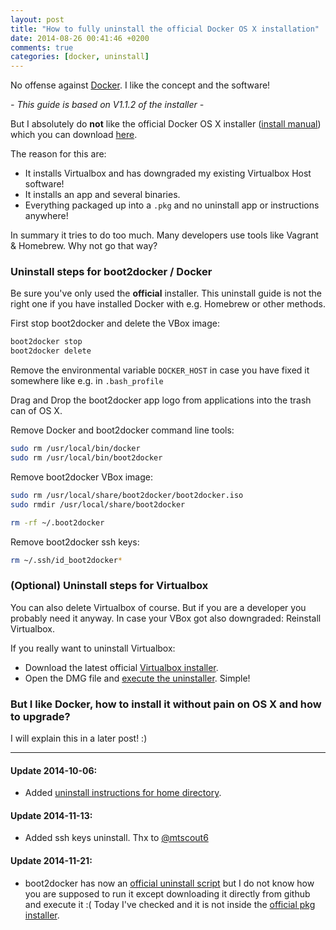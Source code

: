 ```yaml
---
layout: post
title: "How to fully uninstall the official Docker OS X installation"
date: 2014-08-26 00:41:46 +0200
comments: true
categories: [docker, uninstall]
---
```


No offense against [Docker](https://www.docker.com). I like the concept and the software!

*- This guide is based on V1.1.2 of the installer -*

But I absolutely do **not** like the official Docker OS X installer ([install manual](https://docs.docker.com/installation/mac/)) which you can download [here](https://github.com/boot2docker/osx-installer/releases).

The reason for this are:

* It installs Virtualbox and has downgraded my existing Virtualbox Host software!
* It installs an app and several binaries.
* Everything packaged up into a `.pkg` and no uninstall app or instructions anywhere!
<!-- more -->
In summary it tries to do too much. Many developers use tools like Vagrant & Homebrew. Why not go that way?

### Uninstall steps for boot2docker / Docker

Be sure you've only used the **official** installer. This uninstall guide is not the right one if you have installed Docker with e.g. Homebrew or other methods. 

First stop boot2docker and delete the VBox image:
```bash
boot2docker stop
boot2docker delete
```

Remove the environmental variable `DOCKER_HOST` in case you have fixed it somewhere like e.g. in `.bash_profile`

Drag and Drop the boot2docker app logo from applications into the trash can of OS X.

Remove Docker and boot2docker command line tools:
```bash
sudo rm /usr/local/bin/docker
sudo rm /usr/local/bin/boot2docker
```

Remove boot2docker VBox image:
```bash
sudo rm /usr/local/share/boot2docker/boot2docker.iso
sudo rmdir /usr/local/share/boot2docker

rm -rf ~/.boot2docker
```

Remove boot2docker ssh keys:
```bash
rm ~/.ssh/id_boot2docker*
```

### (Optional) Uninstall steps for Virtualbox

You can also delete Virtualbox of course. But if you are a developer you probably need it anyway. In case your VBox got also downgraded: Reinstall Virtualbox.

If you really want to uninstall Virtualbox:

* Download the latest official [Virtualbox installer](https://www.virtualbox.org/wiki/Downloads).
* Open the DMG file and [execute the uninstaller](https://www.virtualbox.org/manual/ch02.html#idp50285088). Simple!

### But I like Docker, how to install it without pain on OS X and how to upgrade?

I will explain this in a later post! :)

---

#### Update 2014-10-06:

* Added [uninstall instructions for home directory](https://github.com/boot2docker/osx-installer/issues/46#issuecomment-56329250).

#### Update 2014-11-13:

* Added ssh keys uninstall. Thx to [@mtscout6](https://twitter.com/mtscout6)

#### Update 2014-11-21:

* boot2docker has now an [official uninstall script](https://github.com/boot2docker/osx-installer/blob/master/uninstall.sh) but I do not know how you are supposed to run it except downloading it directly from github and execute it :( Today I've checked and it is not inside the [official pkg installer](https://github.com/boot2docker/osx-installer/releases).